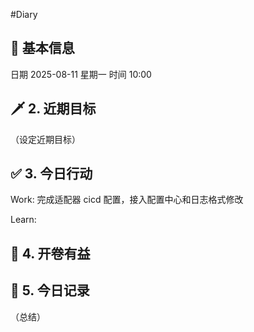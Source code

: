 #Diary 
## 🔞 基本信息
日期 2025-08-11 星期一
时间 10:00

## 🗡 2. 近期目标
（设定近期目标）

## ✅ 3. 今日行动
Work:
完成适配器 cicd 配置，接入配置中心和日志格式修改

Learn:

## 📘 4. 开卷有益

## 📝 5. 今日记录
（总结）
